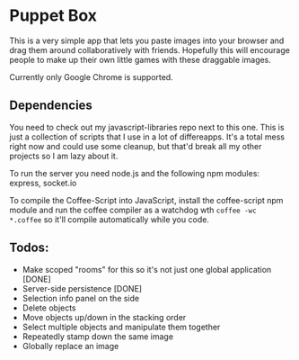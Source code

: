 Puppet Box
===

This is a very simple app that lets you paste images into your browser and drag them around collaboratively with friends.  Hopefully this will encourage people to make up their own little games with these draggable images.

Currently only Google Chrome is supported.

Dependencies
---
You need to check out my javascript-libraries repo next to this one.  This is just a collection of scripts that I use in a lot of differeapps.  It's a total mess right now and could use some cleanup, but that'd break all my other projects so I am lazy about it.

To run the server you need node.js and the following npm modules: express, socket.io

To compile the Coffee-Script into JavaScript, install the coffee-script npm module and run the coffee compiler as a watchdog wth `coffee -wc *.coffee` so it'll compile automatically while you code.

Todos:
---
* Make scoped "rooms" for this so it's not just one global application [DONE]
* Server-side persistence [DONE]
* Selection info panel on the side
* Delete objects
* Move objects up/down in the stacking order
* Select multiple objects and manipulate them together
* Repeatedly stamp down the same image
* Globally replace an image
